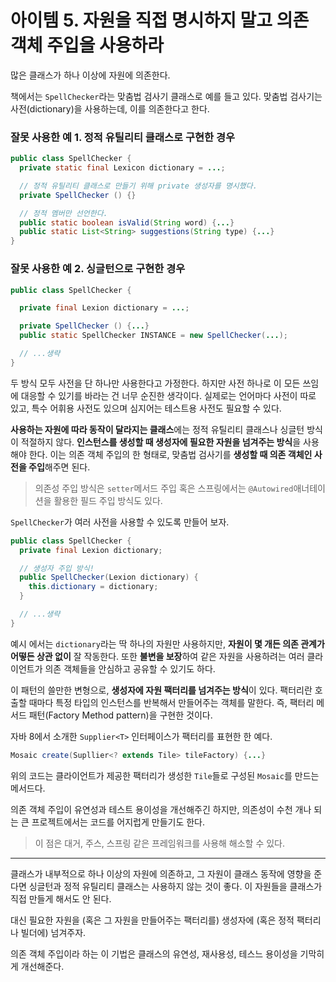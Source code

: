 # 아이템 5. 자원을 직접 명시하지 말고 의존 객체 주입을 사용하라

많은 클래스가 하나 이상에 자원에 의존한다.

책에서는 `SpellChecker`라는 맞춤법 검사기 클래스로 예를 들고 있다. 맞춤법 검사기는 사전(dictionary)을 사용하는데, 이를 의존한다고 한다.

### 잘못 사용한 예 1. 정적 유틸리티 클래스로 구현한 경우

```java
public class SpellChecker {
  private static final Lexicon dictionary = ...;

  // 정적 유틸리티 클래스로 만들기 위해 private 생성자를 명시했다.
  private SpellChecker () {}

  // 정적 멤버만 선언한다.
  public static boolean isValid(String word) {...}
  public static List<String> suggestions(String type) {...}
}
```

### 잘못 사용한 예 2. 싱글턴으로 구현한 경우

```java
public class SpellChecker {

  private final Lexion dictionary = ...;

  private SpellChecker () {...}
  public static SpellChecker INSTANCE = new SpellChecker(...);

  // ...생략
}
```

두 방식 모두 사전을 단 하나만 사용한다고 가정한다. 하지만 사전 하나로 이 모든 쓰임에 대응할 수 있기를 바라는 건 너무 순진한 생각이다. 실제로는 언어마다 사전이 따로 있고, 특수 어휘용 사전도 있으며 심지어는 테스트용 사전도 필요할 수 있다.

**사용하는 자원에 따라 동작이 달라지는 클래스**에는 정적 유틸리티 클래스나 싱글턴 방식이 적절하지 않다. **인스턴스를 생성할 때 생성자에 필요한 자원을 넘겨주는 방식**을 사용해야 한다. 이는 의존 객체 주입의 한 형태로, 맞춤법 검사기를 **생성할 때 의존 객체인 사전을 주입**해주면 된다.

> 의존성 주입 방식은 `setter`메서드 주입 혹은 스프링에서는 `@Autowired`애너테이션을 활용한 필드 주입 방식도 있다.

`SpellChecker`가 여러 사전을 사용할 수 있도록 만들어 보자.

```java
public class SpellChecker {
  private final Lexion dictionary;

  // 생성자 주입 방식!
  public SpellChecker(Lexion dictionary) {
    this.dictionary = dictionary;
  }

  // ...생략
}
```

예시 에서는 `dictionary`라는 딱 하나의 자원만 사용하지만, **자원이 몇 개든 의존 관계가 어떻든 상관 없이** 잘 작동한다. 또한 **불변을 보장**하여 같은 자원을 사용하려는 여러 클라이언트가 의존 객체들을 안심하고 공유할 수 있기도 하다.

이 패턴의 쓸만한 변형으로, **생성자에 자원 팩터리를 넘겨주는 방식**이 있다. 팩터리란 호출할 때마다 특정 타입의 인스턴스를 반복해서 만들어주는 객체를 말한다. 즉, 팩터리 메서드 패턴(Factory Method pattern)을 구현한 것이다.

자바 8에서 소개한 `Supplier<T>` 인터페이스가 팩터리를 표현한 한 예다.

```java
Mosaic create(Supllier<? extends Tile> tileFactory) {...}
```

위의 코드는 클라이언트가 제공한 팩터리가 생성한 `Tile`들로 구성된 `Mosaic`를 만드는 메서드다.

의존 객체 주입이 유연성과 테스트 용이성을 개선해주긴 하지만, 의존성이 수천 개나 되는 큰 프로젝트에서는 코드를 어지럽게 만들기도 한다.

> 이 점은 대거, 주스, 스프링 같은 프레임워크를 사용해 해소할 수 있다.

---

클래스가 내부적으로 하나 이상의 자원에 의존하고, 그 자원이 클래스 동작에 영향을 준다면 싱글턴과 정적 유틸리티 클래스는 사용하지 않는 것이 좋다. 이 자원들을 클래스가 직접 만들게 해서도 안 된다.

대신 필요한 자원을 (혹은 그 자원을 만들어주는 팩터리를) 생성자에 (혹은 정적 팩터리나 빌더에) 넘겨주자.

의존 객체 주입이라 하는 이 기법은 클래스의 유연성, 재사용성, 테스느 용이성을 기막히게 개선해준다.
